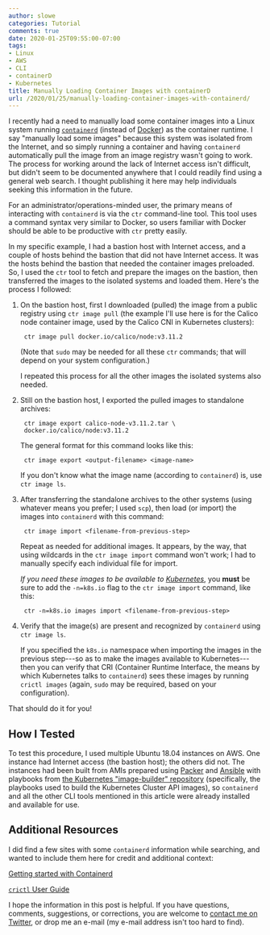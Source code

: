 ```yaml
---
author: slowe
categories: Tutorial
comments: true
date: 2020-01-25T09:55:00-07:00
tags:
- Linux
- AWS
- CLI
- containerD
- Kubernetes
title: Manually Loading Container Images with containerD
url: /2020/01/25/manually-loading-container-images-with-containerd/
---
```


I recently had a need to manually load some container images into a Linux system running [`containerd`][link-3] (instead of [Docker][link-1]) as the container runtime. I say "manually load some images" because this system was isolated from the Internet, and so simply running a container and having `containerd` automatically pull the image from an image registry wasn't going to work. The process for working around the lack of Internet access isn't difficult, but didn't seem to be documented anywhere that I could readily find using a general web search. I thought publishing it here may help individuals seeking this information in the future.<!--more-->

For an administrator/operations-minded user, the primary means of interacting with `containerd` is via the `ctr` command-line tool. This tool uses a command syntax very similar to Docker, so users familiar with Docker should be able to be productive with `ctr` pretty easily.

In my specific example, I had a bastion host with Internet access, and a couple of hosts behind the bastion that did not have Internet access. It was the hosts behind the bastion that needed the container images preloaded. So, I used the `ctr` tool to fetch and prepare the images on the bastion, then transferred the images to the isolated systems and loaded them. Here's the process I followed:

1. On the bastion host, first I downloaded (pulled) the image from a public registry using `ctr image pull` (the example I'll use here is for the Calico node container image, used by the Calico CNI in Kubernetes clusters):

        ctr image pull docker.io/calico/node:v3.11.2

    (Note that `sudo` may be needed for all these `ctr` commands; that will depend on your system configuration.)

    I repeated this process for all the other images the isolated systems also needed.

2. Still on the bastion host, I exported the pulled images to standalone archives:

        ctr image export calico-node-v3.11.2.tar \
        docker.io/calico/node:v3.11.2

    The general format for this command looks like this:

        ctr image export <output-filename> <image-name>

    If you don't know what the image name (according to `containerd`) is, use `ctr image ls`.

3. After transferring the standalone archives to the other systems (using whatever means you prefer; I used `scp`), then load (or import) the images into `containerd` with this command:

        ctr image import <filename-from-previous-step>

    Repeat as needed for additional images. It appears, by the way, that using wildcards in the `ctr image import` command won't work; I had to manually specify each individual file for import.

    _If you need these images to be available to [Kubernetes][link-9]_, you **must** be sure to add the `-n=k8s.io` flag to the `ctr image import` command, like this:

        ctr -n=k8s.io images import <filename-from-previous-step>

4. Verify that the image(s) are present and recognized by `containerd` using `ctr image ls`.
    
    If you specified the `k8s.io` namespace when importing the images in the previous step---so as to make the images available to Kubernetes---then you can verify that CRI (Container Runtime Interface, the means by which Kubernetes talks to `containerd`) sees these images by running `crictl images` (again, `sudo` may be required, based on your configuration).

That should do it for you!

## How I Tested

To test this procedure, I used multiple Ubuntu 18.04 instances on AWS. One instance had Internet access (the bastion host); the others did not. The instances had been built from AMIs prepared using [Packer][link-7] and [Ansible][link-6] with playbooks from [the Kubernetes "image-builder" repository][link-5] (specifically, the playbooks used to build the Kubernetes Cluster API images), so `containerd` and all the other CLI tools mentioned in this article were already installed and available for use.

## Additional Resources

I did find a few sites with some `containerd` information while searching, and wanted to include them here for credit and additional context:

[Getting started with Containerd][link-2]

[`crictl` User Guide][link-4]

I hope the information in this post is helpful. If you have questions, comments, suggestions, or corrections, you are welcome to [contact me on Twitter][link-8], or drop me an e-mail (my e-mail address isn't too hard to find).

[link-1]: https://www.docker.com/
[link-2]: https://sweetcode.io/getting-started-with-containerd/
[link-3]: https://containerd.io
[link-4]: https://github.com/containerd/cri/blob/master/docs/crictl.md
[link-5]: https://github.com/kubernetes-sigs/image-builder
[link-6]: https://www.ansible.com/
[link-7]: https://packer.io/
[link-8]: https://twitter.com/scott_lowe
[link-9]: https://kubernetes.io
